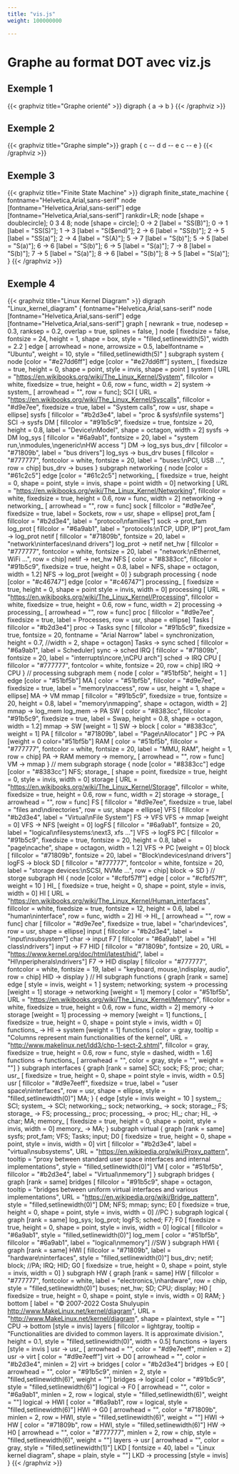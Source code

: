 ```yaml
---
title: "vis.js"
weight: 100000000

---
```


# Graphe au format DOT avec viz.js

## Exemple 1

{{< graphviz title="Graphe orienté" >}}
digraph {
    a -> b
}
{{< /graphviz >}}

## Exemple 2

{{< graphviz title="Graphe simple">}}
graph {
    c -- d
    d -- e
    c -- e
}
{{< /graphviz >}}

## Exemple 3

{{< graphviz title="Finite State Machine" >}}
digraph finite_state_machine {
	fontname="Helvetica,Arial,sans-serif"
	node [fontname="Helvetica,Arial,sans-serif"]
	edge [fontname="Helvetica,Arial,sans-serif"]
	rankdir=LR;
	node [shape = doublecircle]; 0 3 4 8;
	node [shape = circle];
	0 -> 2 [label = "SS(B)"];
	0 -> 1 [label = "SS(S)"];
	1 -> 3 [label = "S($end)"];
	2 -> 6 [label = "SS(b)"];
	2 -> 5 [label = "SS(a)"];
	2 -> 4 [label = "S(A)"];
	5 -> 7 [label = "S(b)"];
	5 -> 5 [label = "S(a)"];
	6 -> 6 [label = "S(b)"];
	6 -> 5 [label = "S(a)"];
	7 -> 8 [label = "S(b)"];
	7 -> 5 [label = "S(a)"];
	8 -> 6 [label = "S(b)"];
	8 -> 5 [label = "S(a)"];
}
{{< /graphviz >}}

## Exemple 4

{{< graphviz title="Linux Kernel Diagram" >}}
digraph "Linux_kernel_diagram" {
	fontname="Helvetica,Arial,sans-serif"
	node [fontname="Helvetica,Arial,sans-serif"]
	edge [fontname="Helvetica,Arial,sans-serif"]
	graph [
		newrank = true,
		nodesep = 0.3,
		ranksep = 0.2,
		overlap = true,
		splines = false,
	]
	node [
		fixedsize = false,
		fontsize = 24,
		height = 1,
		shape = box,
		style = "filled,setlinewidth(5)",
		width = 2.2
	]
	edge [
		arrowhead = none,
		arrowsize = 0.5,
		labelfontname = "Ubuntu",
		weight = 10,
		style = "filled,setlinewidth(5)"
	]
	subgraph system {
		node [color = "#e27dd6ff"]
		edge [color = "#e27dd6ff"]
		system_ [
			fixedsize = true,
			height = 0,
			shape = point,
			style = invis,
			shape = point
		]
		system [
			URL = "https://en.wikibooks.org/wiki/The_Linux_Kernel/System",
			fillcolor = white,
			fixedsize = true,
			height = 0.6,
			row = func,
			width = 2]
		system -> system_ [
			arrowhead = "",
			row = func];
		SCI [
			URL = "https://en.wikibooks.org/wiki/The_Linux_Kernel/Syscalls",
			fillcolor = "#d9e7ee",
			fixedsize = true,
			label = "System calls",
			row = usr,
			shape = ellipse]
		sysfs [
			fillcolor = "#b2d3e4",
			label = "proc & sysfs\nfile systems"]
		SCI -> sysfs
		DM [
			fillcolor = "#91b5c9",
			fixedsize = true,
			fontsize = 20,
			height = 0.8,
			label = "Device\nModel",
			shape = octagon,
			width = 2]
		sysfs -> DM
		log_sys [
			fillcolor = "#6a9ab1",
			fontsize = 20,
			label = "system run,\nmodules,\ngeneric\nHW access "]
		DM -> log_sys
		bus_drv [
			fillcolor = "#71809b",
			label = "bus drivers"]
		log_sys -> bus_drv
		buses [
			fillcolor = "#777777",
			fontcolor = white,
			fontsize = 20,
			label = "buses:\nPCI, USB ...",
			row = chip]
		bus_drv -> buses
	}
	subgraph networking {
		node [color = "#61c2c5"]
		edge [color = "#61c2c5"]
		networking_ [
			fixedsize = true,
			height = 0,
			shape = point,
			style = invis,
			shape = point
				width = 0]
		networking [
			URL = "https://en.wikibooks.org/wiki/The_Linux_Kernel/Networking",
			fillcolor = white,
			fixedsize = true,
			height = 0.6,
			row = func,
			width = 2]
		networking -> networking_ [
			arrowhead = "",
			row = func]
		sock [
			fillcolor = "#d9e7ee",
			fixedsize = true,
			label = Sockets,
			row = usr,
			shape = ellipse]
		prot_fam [
			fillcolor = "#b2d3e4",
			label = "protocol\nfamilies"]
		sock -> prot_fam
		log_prot [
			fillcolor = "#6a9ab1",
			label = "protocols:\nTCP, UDP, IP"]
		prot_fam -> log_prot
		netif [
			fillcolor = "#71809b",
			fontsize = 20,
			label = "network\ninterfaces\nand drivers"]
		log_prot -> netif
		net_hw [
			fillcolor = "#777777",
			fontcolor = white,
			fontsize = 20,
			label = "network:\nEthernet, WiFi ...",
			row = chip]
		netif -> net_hw
		NFS [
			color = "#8383cc",
			fillcolor = "#91b5c9",
			fixedsize = true,
			height = 0.8,
			label = NFS,
			shape = octagon,
			width = 1.2]
		NFS -> log_prot [weight = 0]
	}
	subgraph processing {
		node [color = "#c46747"]
		edge [color = "#c46747"]
		processing_ [
			fixedsize = true,
			height = 0,
			shape = point
				style = invis,
			width = 0]
		processing [
			URL = "https://en.wikibooks.org/wiki/The_Linux_Kernel/Processing",
			fillcolor = white,
			fixedsize = true,
			height = 0.6,
			row = func,
			width = 2]
		processing -> processing_ [
			arrowhead = "",
			row = func]
		proc [
			fillcolor = "#d9e7ee",
			fixedsize = true,
			label = Processes,
			row = usr,
			shape = ellipse]
		Tasks [
			fillcolor = "#b2d3e4"]
		proc -> Tasks
		sync [
			fillcolor = "#91b5c9",
			fixedsize = true,
			fontsize = 20,
			fontname = "Arial Narrow"
			label = synchronization,
			height = 0.7,
			//width = 2,
			shape = octagon]
		Tasks -> sync
		sched [
			fillcolor = "#6a9ab1",
			label = Scheduler]
		sync -> sched
		IRQ [
			fillcolor = "#71809b",
			fontsize = 20,
			label = "interrupts\ncore,\nCPU arch"]
		sched -> IRQ
		CPU [
			fillcolor = "#777777",
			fontcolor = white,
			fontsize = 20,
			row = chip]
		IRQ -> CPU
	}	// processing
	subgraph mem {
		node [
			color = "#51bf5b",
			height = 1
		]
		edge [color = "#51bf5b"]
		MA [
			color = "#51bf5b",
			fillcolor = "#d9e7ee",
			fixedsize = true,
			label = "memory\naccess",
			row = usr,
			height = 1,
			shape = ellipse]
		MA -> VM
		mmap [
			fillcolor = "#91b5c9",
			fixedsize = true,
			fontsize = 20,
			height = 0.8,
			label = "memory\nmapping",
			shape = octagon,
			width = 2]
		mmap -> log_mem
		log_mem -> PA
		SW [
			color = "#8383cc",
			fillcolor = "#91b5c9",
			fixedsize = true,
			label = Swap,
			height = 0.8,
			shape = octagon,
			width = 1.2]
		mmap -> SW [weight = 1]
		SW -> block [
			color = "#8383cc", weight = 1]
		PA [
			fillcolor = "#71809b",
			label = "Page\nAllocator"
		]
		PC -> PA [weight = 0 color="#51bf5b"]
		RAM [
			color = "#51bf5b",
			fillcolor = "#777777",
			fontcolor = white,
			fontsize = 20,
			label = "MMU, RAM",
			height = 1,
			row = chip]
		PA -> RAM
		memory -> memory_ [
			arrowhead = "",
			row = func]
		VM -> mmap
	}	// mem
	subgraph storage {
		node [color = "#8383cc"]
		edge [color = "#8383cc"]
		NFS;
		storage_ [
			shape = point,
			fixedsize = true,
			height = 0,
			style = invis,
			width = 0]
		storage [
			URL = "https://en.wikibooks.org/wiki/The_Linux_Kernel/Storage",
			fillcolor = white,
			fixedsize = true,
			height = 0.6,
			row = func,
			width = 2]
		storage -> storage_ [
			arrowhead = "",
			row = func]
		FS [
			fillcolor = "#d9e7ee",
			fixedsize = true,
			label = "files and\ndirectories",
			row = usr,
			shape = ellipse]
		VFS [
			fillcolor = "#b2d3e4",
			label = "Virtual\nFile System"]
		FS -> VFS
		VFS -> mmap [weight = 0]
		VFS -> NFS [weight = 0]
		logFS [
			fillcolor = "#6a9ab1",
			fontsize = 20,
			label = "logical\nfilesystems:\next3, xfs ..."]
		VFS -> logFS
		PC [
			fillcolor = "#91b5c9",
			fixedsize = true,
			fontsize = 20,
			height = 0.8,
			label = "page\ncache",
			shape = octagon,
			width = 1.2]
		VFS -> PC [weight = 0]
		block [
			fillcolor = "#71809b",
			fontsize = 20,
			label = "Block\ndevices\nand drivers"]
		logFS -> block
		SD [
			fillcolor = "#777777",
			fontcolor = white,
			fontsize = 20,
			label = "storage devices:\nSCSI, NVMe ...",
			row = chip]
		block -> SD
	}	// storge
	subgraph HI {
		node [color = "#cfbf57ff"]
		edge [
			color = "#cfbf57ff",
			weight = 10
		]
		HI_ [
			fixedsize = true,
			height = 0,
			shape = point,
			style = invis,
			width = 0]
		HI [
			URL = "https://en.wikibooks.org/wiki/The_Linux_Kernel/Human_interfaces",
			fillcolor = white,
			fixedsize = true,
			fontsize = 12,
			height = 0.6,
			label = "human\ninterface",
			row = func,
			width = 2]
		HI -> HI_ [
			arrowhead = "",
			row = func]
		char [
			fillcolor = "#d9e7ee",
			fixedsize = true,
			label = "char\ndevices",
			row = usr,
			shape = ellipse]
		input [
			fillcolor = "#b2d3e4",
			label = "input\nsubsystem"]
		char -> input
		F7 [
			fillcolor = "#6a9ab1",
			label = "HI class\ndrivers"]
		input -> F7
		HID [
			fillcolor = "#71809b",
			fontsize = 20,
			URL = "https://www.kernel.org/doc/html/latest/hid/",
			label = "HI\nperipherals\ndrivers"]
		F7 -> HID
		display [
			fillcolor = "#777777",
			fontcolor = white,
			fontsize = 19,
			label = "keyboard, mouse,\ndisplay, audio",
			row = chip]
		HID -> display
	} // HI
	subgraph functions {
		graph [rank = same]
		edge [
			style = invis,
			weight = 1
		]
		system;
		networking;
		system -> processing [weight = 1]
		storage -> networking [weight = 1]
		memory [
			color = "#51bf5b",
			URL = "https://en.wikibooks.org/wiki/The_Linux_Kernel/Memory",
			fillcolor = white,
			fixedsize = true,
			height = 0.6,
			row = func,
			width = 2]
		memory -> storage [weight = 1]
		processing -> memory [weight = 1]
		functions_ [
			fixedsize = true,
			height = 0,
			shape = point
			style = invis,
			width = 0]
		functions_ -> HI -> system [weight = 1]
		functions [
			color = gray,
			tooltip = "Columns represent main functionalities of the kernel",
			URL = "http://www.makelinux.net/ldd3/chp-1-sect-2.shtml",
			fillcolor = gray,
			fixedsize = true,
			height = 0.6,
			row = func,
			style = dashed,
			width = 1.6]
		functions -> functions_ [
			arrowhead = "",
			color = gray,
			style = "",
			weight = ""]
	}
	subgraph interfaces {
		graph [rank = same]
		SCI;
		sock;
		FS;
		proc;
		char;
		usr_ [
			fixedsize = true,
			height = 0,
			shape = point
				style = invis,
			width = 0.5]
		usr [
			fillcolor = "#d9e7eeff",
			fixedsize = true,
			label = "user space\ninterfaces",
			row = usr,
			shape = ellipse,
			style = "filled,setlinewidth(0)"]
		MA;
	}
	{
		edge [style = invis weight = 10 ]
		system_;
		SCI;
		system_ -> SCI;
		networking_;
		sock;
		networking_ -> sock;
		storage_;
		FS;
		storage_ -> FS;
		processing_;
		proc;
		processing_ -> proc;
		HI_;
		char;
		HI_ -> char;
		MA;
		memory_ [
			fixedsize = true,
			height = 0,
			shape = point,
			style = invis,
			width = 0]
		memory_ -> MA;
	}
	subgraph virtual {
		graph [rank = same]
		sysfs;
		prot_fam;
		VFS;
		Tasks;
		input;
		D0 [
			fixedsize = true,
			height = 0,
			shape = point,
			style = invis,
			width = 0]
		virt [
			fillcolor = "#b2d3e4",
			label = "virtual\nsubsystems",
			URL = "https://en.wikipedia.org/wiki/Proxy_pattern",
			tooltip = "proxy between standard user space interfaces and internal implementations",
			style = "filled,setlinewidth(0)"]
		VM [
			color = "#51bf5b",
			fillcolor = "#b2d3e4",
			label = "Virtual\nmemory"]
	}
	subgraph bridges {
		graph [rank = same]
		bridges [
			fillcolor = "#91b5c9",
			shape = octagon,
			tooltip = "bridges between uniform virtual interfaces and various implementations",
			URL = "https://en.wikipedia.org/wiki/Bridge_pattern",
			style = "filled,setlinewidth(0)"]
		DM;
		NFS;
		mmap;
		sync;
		E0 [
			fixedsize = true,
			height = 0,
			shape = point,
			style = invis,
			width = 0]
		//PC
	}
	subgraph logical {
		graph [rank = same]
		log_sys;
		log_prot;
		logFS;
		sched;
		F7;
		F0 [
			fixedsize = true,
			height = 0,
			shape = point,
			style = invis,
			width = 0]
		logical [
			fillcolor = "#6a9ab1",
			style = "filled,setlinewidth(0)"]
		log_mem [
			color = "#51bf5b",
			fillcolor = "#6a9ab1",
			label = "logical\nmemory"]
		//SW
	}
	subgraph HWI {
		graph [rank = same]
		HWI [
			fillcolor = "#71809b",
			label = "hardware\ninterfaces",
			style = "filled,setlinewidth(0)"]
		bus_drv;
		netif;
		block;
		//PA;
		IRQ;
		HID;
		G0 [
			fixedsize = true,
			height = 0,
			shape = point,
			style = invis,
			width = 0]
	}
	subgraph HW {
		graph [rank = same]
		HW [
			fillcolor = "#777777",
			fontcolor = white,
			label = "electronics,\nhardware",
			row = chip,
			style = "filled,setlinewidth(0)"]
		buses;
		net_hw;
		SD;
		CPU;
		display;
		H0 [
			fixedsize = true,
			height = 0,
			shape = point,
			style = invis,
			width = 0]
		RAM;
	}
	bottom [
		label = "© 2007-2022 Costa Shulyupin http://www.MakeLinux.net/kernel/diagram",
		URL = "http://www.MakeLinux.net/kernel/diagram",
		shape = plaintext,
		style = ""]
	CPU -> bottom [style = invis]
	layers [
		fillcolor = lightgray,
		tooltip = "Functionalities are divided to common layers. It is approximate division.",
		height = 0.1,
		style = "filled,setlinewidth(0)",
		width = 0.5]
	functions -> layers [style = invis ]
	usr -> usr_ [
		arrowhead = "",
		color = "#d9e7eeff",
		minlen = 2]
	usr -> virt [
		color = "#d9e7eeff"]
	virt -> D0 [
		arrowhead = "",
		color = "#b2d3e4",
		minlen = 2]
	virt -> bridges [
		color = "#b2d3e4"]
	bridges -> E0 [
		arrowhead = "",
		color = "#91b5c9",
		minlen = 2,
		style = "filled,setlinewidth(6)",
		weight = ""]
	bridges -> logical [
		color = "#91b5c9",
		style = "filled,setlinewidth(6)"]
	logical -> F0 [
		arrowhead = "",
		color = "#6a9ab1",
		minlen = 2,
		row = logical,
		style = "filled,setlinewidth(6)",
		weight = ""]
	logical -> HWI [
		color = "#6a9ab1",
		row = logical,
		style = "filled,setlinewidth(6)"]
	HWI -> G0 [
		arrowhead = "",
		color = "#71809b",
		minlen = 2,
		row = HWI,
		style = "filled,setlinewidth(6)",
		weight = ""]
	HWI -> HW [
		color = "#71809b",
		row = HWI,
		style = "filled,setlinewidth(6)"]
	HW -> H0 [
		arrowhead = "",
		color = "#777777",
		minlen = 2,
		row = chip,
		style = "filled,setlinewidth(6)",
		weight = ""]
	layers -> usr [
		arrowhead = "",
		color = gray,
		style = "filled,setlinewidth(1)"]
	LKD [
		fontsize = 40,
		label = "Linux kernel diagram",
		shape = plain,
		style = ""]
	LKD -> processing [style = invis]
}
{{< /graphviz >}}
